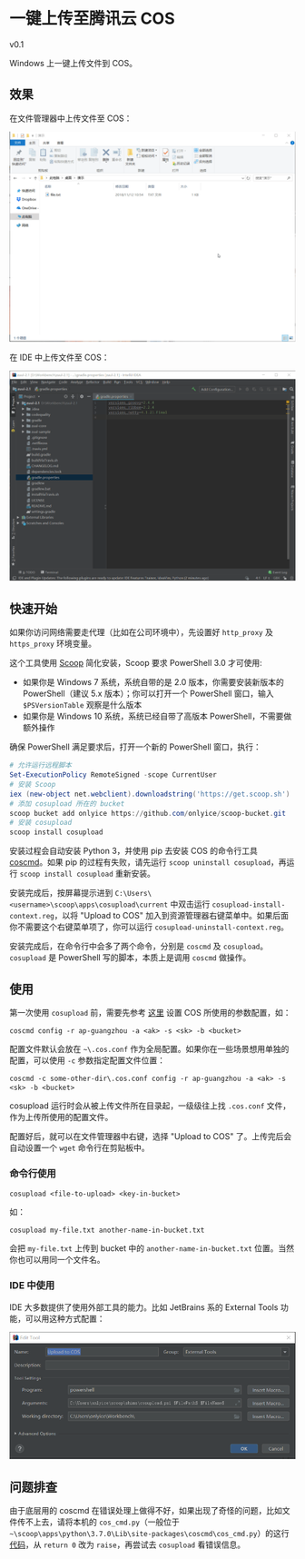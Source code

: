 # 一键上传至腾讯云 COS

v0.1

Windows 上一键上传文件到 COS。

## 效果

在文件管理器中上传文件至 COS：

![](https://raw.githubusercontent.com/onlyice/scoop-bucket/master/assets/cosupload/demo-1.gif)

在 IDE 中上传文件至 COS：

![](https://raw.githubusercontent.com/onlyice/scoop-bucket/master/assets/cosupload/demo-2.gif)

## 快速开始

如果你访问网络需要走代理（比如在公司环境中），先设置好 `http_proxy` 及 `https_proxy` 环境变量。

这个工具使用 [Scoop][scoop] 简化安装，Scoop 要求 PowerShell 3.0 才可使用:

* 如果你是 Windows 7 系统，系统自带的是 2.0 版本，你需要安装新版本的 PowerShell（建议 5.x 版本）；你可以打开一个 PowerShell 窗口，输入 `$PSVersionTable` 观察是什么版本
* 如果你是 Windows 10 系统，系统已经自带了高版本 PowerShell，不需要做额外操作

确保 PowerShell 满足要求后，打开一个新的 PowerShell 窗口，执行：

```powershell
# 允许运行远程脚本
Set-ExecutionPolicy RemoteSigned -scope CurrentUser
# 安装 Scoop
iex (new-object net.webclient).downloadstring('https://get.scoop.sh')
# 添加 cosupload 所在的 bucket
scoop bucket add onlyice https://github.com/onlyice/scoop-bucket.git
# 安装 cosupload
scoop install cosupload
```

安装过程会自动安装 Python 3，并使用 pip 去安装 COS 的命令行工具 [coscmd][]。如果 pip 的过程有失败，请先运行 `scoop uninstall cosupload`，再运行 `scoop install cosupload` 重新安装。

安装完成后，按屏幕提示进到 `C:\Users\<username>\scoop\apps\cosupload\current` 中双击运行 `cosupload-install-context.reg`，以将 "Upload to COS" 加入到资源管理器右键菜单中。如果后面你不需要这个右键菜单项了，你可以运行 `cosupload-uninstall-context.reg`。

安装完成后，在命令行中会多了两个命令，分别是 `coscmd` 及 `cosupload`。`cosupload` 是 PowerShell 写的脚本，本质上是调用 `coscmd` 做操作。

## 使用

第一次使用 `cosupload` 前，需要先参考 [这里][coscmd-config] 设置 COS 所使用的参数配置，如：

```shell
coscmd config -r ap-guangzhou -a <ak> -s <sk> -b <bucket>
```

配置文件默认会放在 `~\.cos.conf` 作为全局配置。如果你在一些场景想用单独的配置，可以使用 `-c` 参数指定配置文件位置：

```shell
coscmd -c some-other-dir\.cos.conf config -r ap-guangzhou -a <ak> -s <sk> -b <bucket>
```

cosupload 运行时会从被上传文件所在目录起，一级级往上找 `.cos.conf` 文件，作为上传所使用的配置文件。

配置好后，就可以在文件管理器中右键，选择 "Upload to COS" 了。上传完后会自动设置一个 `wget` 命令行在剪贴板中。

### 命令行使用

```shell
cosupload <file-to-upload> <key-in-bucket>
```

如：

```shell
cosupload my-file.txt another-name-in-bucket.txt
```

会把 `my-file.txt` 上传到 bucket 中的 `another-name-in-bucket.txt` 位置。当然你也可以用同一个文件名。

### IDE 中使用

IDE 大多数提供了使用外部工具的能力。比如 JetBrains 系的 External Tools 功能，可以用这种方式配置：

![](https://raw.githubusercontent.com/onlyice/scoop-bucket/master/assets/cosupload/jetbrains-ide-config.png)

## 问题排查

由于底层用的 coscmd 在错误处理上做得不好，如果出现了奇怪的问题，比如文件传不上去，请将本机的 `cos_cmd.py`（一般位于 `~\scoop\apps\python\3.7.0\Lib\site-packages\coscmd\cos_cmd.py`）的这行 [代码][coscmd-code]，从 `return 0` 改为 `raise`，再尝试去 `cosupload` 看错误信息。

[coscmd]: https://github.com/tencentyun/coscmd
[python-download]: https://www.python.org/downloads/
[scoop]: https://scoop.sh
[coscmd-config]: https://github.com/tencentyun/coscmd#%E9%85%8D%E7%BD%AE%E5%8F%82%E6%95%B0
[coscmd-code]: https://github.com/tencentyun/coscmd/blob/d4217742eda3405d3f22a9d95c36c6452b9321cd/coscmd/cos_cmd.py#L719
